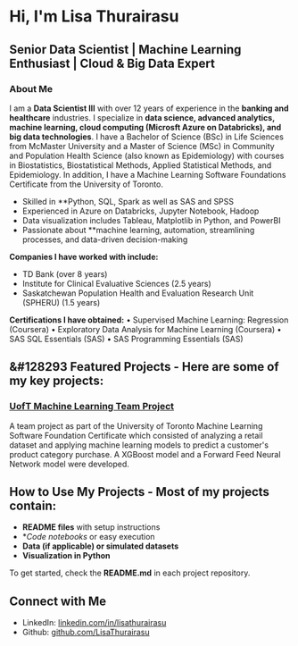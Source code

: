 # Hi, I'm Lisa Thurairasu
## Senior Data Scientist | Machine Learning Enthusiast | Cloud & Big Data Expert

### About Me
I am a **Data Scientist III** with over 12 years of experience in the **banking and healthcare** industries. I specialize in **data science, advanced analytics, machine learning, cloud computing (Microsft Azure on Databricks), and big data technologies**. I have a Bachelor of Science (BSc) in Life Sciences from McMaster University and a Master of Science (MSc) in Community and Population Health Science (also known as Epidemiology) with courses in Biostatistics, Biostatistical Methods, Applied Statistical Methods, and Epidemiology. In addition, I have a Machine Learning Software Foundations Certificate from the University of Toronto.

- Skilled in **Python, SQL, Spark as well as SAS and SPSS
- Experienced in Azure on Databricks, Jupyter Notebook, Hadoop
- Data visualization includes Tableau, Matplotlib in Python, and PowerBI
- Passionate about **machine learning, automation, streamlining processes, and data-driven decision-making

**Companies I have worked with include:**
- TD Bank (over 8 years)
- Institute for Clinical Evaluative Sciences (2.5 years)
- Saskatchewan Population Health and Evaluation Research Unit (SPHERU) (1.5 years)

**Certifications I have obtained:**
•	Supervised Machine Learning: Regression (Coursera)
•	Exploratory Data Analysis for Machine Learning (Coursera)
•	SAS SQL Essentials (SAS)
•	SAS Programming Essentials (SAS)


## &#128293 Featured Projects - Here are some of my key projects:

### **[UofT Machine Learning Team Project](https://github.com/Retail_Sales)**
A team project as part of the University of Toronto Machine Learning Software Foundation Certificate which consisted of analyzing a retail dataset and applying machine learning models to predict a customer's product category purchase. A XGBoost model and a Forward Feed Neural Network model were developed.

## How to Use My Projects - Most of my projects contain:
- **README files** with setup instructions
- **Code notebooks* or easy execution
- **Data (if applicable) or simulated datasets**
- **Visualization in Python**

To get started, check the **README.md** in each project repository.

## Connect with Me
- LinkedIn: [linkedin.com/in/lisathurairasu](https://linkedin.com/in/lisathurairasu)
- Github: [github.com/LisaThurairasu](https://github.com/lthurair/LisaThurairasu)


